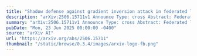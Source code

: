 ```yaml
---
title: "Shadow defense against gradient inversion attack in federated learning"
description: "arXiv:2506.15711v1 Announce Type: cross Abstract: Federated learning (FL) has emerged as a transformative framework for privacy-preserving distributed training, allowing clients to collaboratively train a global model without sharing their local data. This is especially crucial in sensitive fields like healthcare, where protecting patient data is paramount. However, privacy leakage remains a critical challenge, as the communication of model updates can be exploited by potential adversaries. Gradient inversion attacks (GIAs), for instance, allow adversaries to approximate the gradients used for training and reconstruct training images, thus stealing patient privacy. Existing defense mechanisms obscure gradients, yet lack a nuanced understanding of which gradients or types of image information are most vulnerable to such attacks. These indiscriminate calibrated perturbations result in either excessive privacy protection degrading model accuracy, or insufficient one failing to safeguard sensitive information. Therefore, we introduce a framework that addresses these challenges by leveraging a shadow model with interpretability for identifying sensitive areas. This enables a more targeted and sample-specific noise injection. Specially, our defensive strategy achieves discrepancies of 3.73 in PSNR and 0.2 in SSIM compared to the circumstance without defense on the ChestXRay dataset, and 2.78 in PSNR and 0.166 in the EyePACS dataset. Moreover, it minimizes adverse effects on model performance, with less than 1% F1 reduction compared to SOTA methods. Our extensive experiments, conducted across diverse types of medical images, validate the generalization of the proposed framework. The stable defense improvements for FedAvg are consistently over 1.5% times in LPIPS and SSIM. It also offers a universal defense against various GIA types, especially for these sensitive areas in images."
summary: "arXiv:2506.15711v1 Announce Type: cross Abstract: Federated learning (FL) has emerged as a transformative framework for privacy-preserving distributed training, allowing clients to collaboratively train a global model without sharing their local data. This is especially crucial in sensitive fields like healthcare, where protecting patient data is paramount. However, privacy leakage remains a critical challenge, as the communication of model updates can be exploited by potential adversaries. Gradient inversion attacks (GIAs), for instance, allow adversaries to approximate the gradients used for training and reconstruct training images, thus stealing patient privacy. Existing defense mechanisms obscure gradients, yet lack a nuanced understanding of which gradients or types of image information are most vulnerable to such attacks. These indiscriminate calibrated perturbations result in either excessive privacy protection degrading model accuracy, or insufficient one failing to safeguard sensitive information. Therefore, we introduce a framework that addresses these challenges by leveraging a shadow model with interpretability for identifying sensitive areas. This enables a more targeted and sample-specific noise injection. Specially, our defensive strategy achieves discrepancies of 3.73 in PSNR and 0.2 in SSIM compared to the circumstance without defense on the ChestXRay dataset, and 2.78 in PSNR and 0.166 in the EyePACS dataset. Moreover, it minimizes adverse effects on model performance, with less than 1% F1 reduction compared to SOTA methods. Our extensive experiments, conducted across diverse types of medical images, validate the generalization of the proposed framework. The stable defense improvements for FedAvg are consistently over 1.5% times in LPIPS and SSIM. It also offers a universal defense against various GIA types, especially for these sensitive areas in images."
pubDate: "Mon, 23 Jun 2025 00:00:00 -0400"
source: "arXiv AI"
url: "https://arxiv.org/abs/2506.15711"
thumbnail: "/static/browse/0.3.4/images/arxiv-logo-fb.png"
---
```



